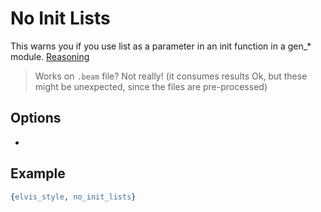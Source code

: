 # No Init Lists 

This warns you if you use list as a parameter in an init function in a gen_* module.
[Reasoning](https://erlangforums.com/t/args-in-gen-init-1/3169/4?u=elbrujohalcon)

> Works on `.beam` file? Not really! (it consumes results Ok, but these might be unexpected, since
the files are pre-processed)

## Options

-

## Example

```erlang
{elvis_style, no_init_lists}
```
